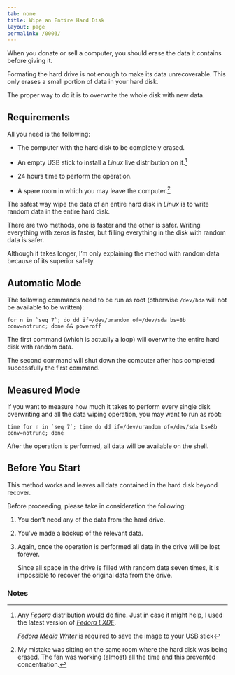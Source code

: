 ```yaml
---
tab: none
title: Wipe an Entire Hard Disk
layout: page
permalink: /0003/
---
```


When you donate or sell a computer, you should erase the data it contains before giving it.

Formating the hard drive is not enough to make its data unrecoverable. This only erases a small portion of data in your hard disk.

The proper way to do it is to overwrite the whole disk with new data.

## Requirements

All you need is the following:

* The computer with the hard disk to be completely erased.

* An empty USB stick to install a _Linux_ live distribution on it.[^live-usb]

[^live-usb]: Any [_Fedora_](https://getfedora.org/) distribution would do fine. Just in case it might help, I used the latest version of [_Fedora LXDE_](https://spins.fedoraproject.org/lxde/).

	[_Fedora Media Writer_](https://github.com/MartinBriza/MediaWriter/releases/latest) is required to save the image to your USB stick

* 24 hours time to perform the operation.

* A spare room in which you may leave the computer.[^spare-room]

[^spare-room]: My mistake was sitting on the same room where the hard disk was being erased. The fan was working (almost) all the time and this prevented concentration.

The safest way wipe the data of an entire hard disk in _Linux_ is to write random data in the entire hard disk.

There are two methods, one is faster and the other is safer. Writing everything with zeros is faster, but filling everything in the disk with random data is safer.

Although it takes longer, I’m only explaining the method with random data because of its superior safety.

## Automatic Mode

The following commands need to be run as root (otherwise `/dev/hda` will not be available to be written):

```
for n in `seq 7`; do dd if=/dev/urandom of=/dev/sda bs=8b conv=notrunc; done && poweroff
```

The first command (which is actually a loop) will overwrite the entire hard disk with random data.

The second command will shut down the computer after has completed successfully the first command.

## Measured Mode

If you want to measure how much it takes to perform every single disk overwriting and all the data wiping operation, you may want to run as root:

```
time for n in `seq 7`; time do dd if=/dev/urandom of=/dev/sda bs=8b conv=notrunc; done
```

After the operation is performed, all data will be available on the shell.

## Before You Start

This method works and leaves all data contained in the hard disk beyond recover.

Before proceeding, please take in consideration the following:

1. You don’t need any of the data from the hard drive.

1. You’ve made a backup of the relevant data.

1. Again, once the operation is performed all data in the drive will be lost forever.

	Since all space in the drive is filled with random data seven times, it is impossible to recover the original data from the drive.
	
### Notes

